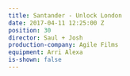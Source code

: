 ```yaml
---
title: Santander - Unlock London
date: 2017-04-11 12:25:00 Z
position: 30
director: Saul + Josh
production-company: Agile Films
equipment: Arri Alexa
is-shown: false
---
```


